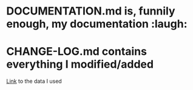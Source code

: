 # DOCUMENTATION.md is, funnily enough, my documentation :laugh:
# CHANGE-LOG.md contains everything I modified/added
[Link](https://github.com/pauliwog/philter-data) to the data I used
